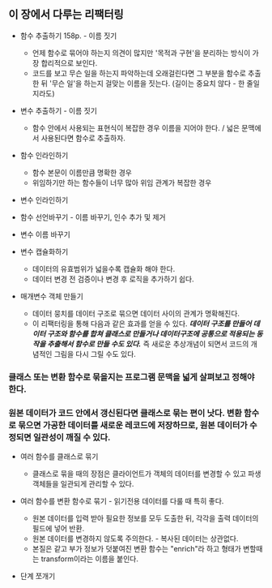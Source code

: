 ## 이 장에서 다루는 리팩터링

- 함수 추출하기 158p. - 이름 짓기
  - 언제 함수로 묶어야 하는지 의견이 많지만 '목적과 구현'을 분리하는 방식이 가장 합리적으로 보인다.
  - 코드를 보고 무슨 일을 하는지 파악하는데 오래걸린다면 그 부분을 함수로 추출한 뒤 '무슨 일'을 하는지 걸맞는 이름을 짓는다. (길이는 중요치 않다 - 한 줄일지라도)
- 변수 추출하기 - 이름 짓기

  - 함수 안에서 사용되는 표현식이 복잡한 경우 이름을 지어야 한다. / 넓은 문맥에서 사용된다면 함수로 추출하자.

- 함수 인라인하기
  - 함수 본문이 이름만큼 명확한 경우
  - 위임하기만 하는 함수들이 너무 많아 위임 관계가 복잡한 경우
- 변수 인라인하기

- 함수 선언바꾸기 - 이름 바꾸기, 인수 추가 및 제거
- 변수 이름 바꾸기
- 변수 캡슐화하기
  - 데이터의 유효범위가 넓을수록 캡슐화 해야 한다.
  - 데이터 변경 전 검증이나 변경 후 로직을 추가하기 쉽다.
- 매개변수 객체 만들기
  - 데이터 뭉치를 데이터 구조로 묶으면 데이터 사이의 관계가 명확해진다.
  - 이 리팩터링을 통해 다음과 같은 효과를 얻을 수 있다. **_데이터 구조를 만들어 데이터 구조와 함수를 합쳐 클래스로 만들거나 데이터구조에 공통으로 적용되는 동작을 추출해서 함수로 만들 수도 있다._** 즉 새로운 추상개념이 되면서 코드의 개념적인 그림을 다시 그릴 수도 있다.

### 클래스 또는 변환 함수로 묶을지는 프로그램 문맥을 넓게 살펴보고 정해야 한다.

### 원본 데이터가 코드 안에서 갱신된다면 클래스로 묶는 편이 낫다. 변환 함수로 묶으면 가공한 데이터를 새로운 레코드에 저장하므로, 원본 데이터가 수정되면 일관성이 깨질 수 있다.

- 여러 함수를 클래스로 묶기
  - 클래스로 묶을 때의 장점은 클라이언트가 객체의 데이터를 변경할 수 있고 파생 객체들을 일관되게 관리할 수 있다.
- 여러 함수를 변환 함수로 묶기 - 읽기전용 데이터를 다룰 때 특히 좋다.

  - 원본 데이터를 입력 받아 필요한 정보를 모두 도출한 뒤, 각각을 출력 데이터의 필드에 넣어 반환.
  - 원본 데이터를 변경하지 않도록 주의한다. - 복사된 데이터는 상관없다.
  - 본질은 같고 부가 정보가 덧붙여진 변환 함수는 "enrich"라 하고 형태가 변할때는 transform이라는 이름을 붙인다.

- 단계 쪼개기
